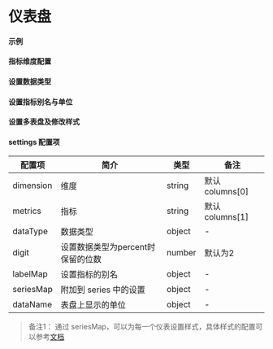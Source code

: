 # 仪表盘

#### 示例

<vuep template="#simple-gauge"></vuep>

<script v-pre type="text/x-template" id="simple-gauge">
<template>
  <ve-gauge :data="chartData"></ve-gauge>
</template>

<script>
  export default {
    data () {
      return {
        chartData: {
          columns: ['type', 'a', 'b', 'value'],
          rows: [
            { type: '速度', value: 80, a: 1, b: 2 }
          ]
        }
      }
    }
  }
</script>
</script>

#### 指标维度配置

<vuep template="#set-dim-metrics"></vuep>

<script v-pre type="text/x-template" id="set-dim-metrics">
<template>
  <ve-gauge :data="chartData" :settings="chartSettings"></ve-gauge>
</template>

<script>
  export default {
    data () {
      this.chartSettings = {
        dimension: 'type',
        metrics: 'value'
      }
      return {
        chartData: {
          columns: ['a', 'b', 'type', 'value'],
          rows: [
            { type: '速度', value: 80, a: 1, b: 2 }
          ]
        }
      }
    }
  }
</script>
</script>

#### 设置数据类型

<vuep template="#set-dataType"></vuep>

<script v-pre type="text/x-template" id="set-dataType">
<template>
  <ve-gauge :data="chartData" :settings="chartSettings"></ve-gauge>
</template>

<script>
  export default {
    data () {
      this.chartSettings = {
        dataType: {
          '占比': 'percent'
        },
        seriesMap: {
          '占比': {
            min: 0,
            max: 1
          }
        }
      }
      return {
        chartData: {
          columns: ['type', 'value'],
          rows: [
            { type: '占比', value: 0.8 }
          ]
        }
      }
    }
  }
</script>
</script>

#### 设置指标别名与单位

<vuep template="#set-label"></vuep>

<script v-pre type="text/x-template" id="set-label">
<template>
  <ve-gauge :data="chartData" :settings="chartSettings"></ve-gauge>
</template>

<script>
  export default {
    data () {
      this.chartSettings = {
        labelMap: {
          'speed': '速度'
        },
        dataName: {
          'speed': 'km/h'
        }
      }
      return {
        chartData: {
          columns: ['type', 'value'],
          rows: [
            { type: 'speed', value: 60 }
          ]
        }
      }
    }
  }
</script>
</script>

#### 设置多表盘及修改样式

<vuep template="#set-style"></vuep>

<script v-pre type="text/x-template" id="set-style">
<template>
  <ve-gauge
    :data="chartData"
    background-color="#000"
    :settings="chartSettings">
  </ve-gauge>
</template>

<script>
  export default {
    data () {
      this.chartSettings = {
        dataName: {
          '速度': 'km/h',
          '转速': 'x1000 r/min',
          '油表': 'gas'
        },
        seriesMap: {
          '速度': {
            min:0,
            max:220,
            splitNumber:11,
            radius: '50%',
            axisLine: {
              lineStyle: {
                color: [[0.09, 'lime'],[0.82, '#1e90ff'],[1, '#ff4500']],
                width: 3,
                shadowColor: '#fff',
                shadowBlur: 10
              }
            },
            axisLabel: {
              textStyle: {
                fontWeight: 'bolder',
                color: '#fff',
                shadowColor: '#fff',
                shadowBlur: 10
              }
            },
            axisTick: {
              length:15,
              lineStyle: {
                color: 'auto',
                shadowColor: '#fff',
                shadowBlur: 10
              }
            },
            splitLine: {
              length:25,
              lineStyle: {
                width:3,
                color: '#fff',
                shadowColor: '#fff',
                shadowBlur: 10
              }
            },
            pointer: {
              shadowColor: '#fff',
              shadowBlur: 5
            },
            title: {
              textStyle: {
                fontWeight: 'bolder',
                fontSize: 20,
                fontStyle: 'italic',
                color: '#fff',
                shadowColor: '#fff',
                shadowBlur: 10
              }
            },
            detail: {
              backgroundColor: 'rgba(30,144,255,0.8)',
              borderWidth: 1,
              borderColor: '#fff',
              shadowColor: '#fff',
              shadowBlur: 5,
              offsetCenter: [0, '50%'],
              textStyle: {
                fontWeight: 'bolder',
                color: '#fff'
              }
            }
          },
          '转速': {
            center: ['10%', '55%'],
            radius: '25%',
            min:0,
            max:7,
            endAngle:45,
            splitNumber:7,
            axisLine: {
              lineStyle: {
                color: [[0.29, 'lime'],[0.86, '#1e90ff'],[1, '#ff4500']],
                width: 2,
                shadowColor: '#fff',
                shadowBlur: 10
              }
            },
            axisLabel: {
              textStyle: {
                fontWeight: 'bolder',
                color: '#fff',
                shadowColor: '#fff',
                shadowBlur: 10
              }
            },
            axisTick: {
              length:12,
              lineStyle: {
                color: 'auto',
                shadowColor: '#fff',
                shadowBlur: 10
              }
            },
            splitLine: {
              length:20,
              lineStyle: {
                width:3,
                color: '#fff',
                shadowColor: '#fff',
                shadowBlur: 10
              }
            },
            pointer: {
              width:5,
              shadowColor: '#fff',
              shadowBlur: 5
            },
            title: {
              offsetCenter: [0, '-30%'],
              textStyle: {
                fontWeight: 'bolder',
                fontStyle: 'italic',
                color: '#fff',
                shadowColor: '#fff',
                shadowBlur: 10
              }
            },
            detail: {
              borderColor: '#fff',
              shadowColor: '#fff',
              shadowBlur: 5,
              width: 80,
              height:30,
              offsetCenter: [25, '20%'],
              textStyle: {
                fontWeight: 'bolder',
                color: '#fff'
              }
            }
          },
          '油表': {
            center: ['84%', '50%'],
            radius: '30%',
            min:0,
            max:2,
            startAngle:135,
            endAngle:45,
            splitNumber:2,
            axisLine: {
              lineStyle: {
                color: [[0.2, 'lime'],[0.8, '#1e90ff'],[1, '#ff4500']],
                width: 2,
                shadowColor: '#fff',
                shadowBlur: 10
              }
            },
            axisTick: {
              length:12,
              lineStyle: {
                color: 'auto',
                shadowColor: '#fff',
                shadowBlur: 10
              }
            },
            axisLabel: {
              textStyle: {
                fontWeight: 'bolder',
                color: '#fff',
                shadowColor: '#fff',
                shadowBlur: 10
              },
              formatter: function(v){
                switch (v + '') {
                  case '0': return 'E';
                  case '1': return 'Gas';
                  case '2': return 'F';
                }
              }
            },
            splitLine: {
              length:15,
              lineStyle: {
                width:3,
                color: '#fff',
                shadowColor: '#fff',
                shadowBlur: 10
              }
            },
            pointer: {
              width:2,
              shadowColor: '#fff',
              shadowBlur: 5
            },
            title: {
              show: false
            },
            detail: {
              show: false
            }
          }
        }
      }
      return {
        chartData: {
          columns: ['type', 'value'],
          rows: [
            { type: '速度', value: 60 },
            { type: '转速', value: 80 },
            { type: '油表', value: 6000 },
          ]
        }
      }
    }
  }
</script>
</script>


#### settings 配置项

| 配置项 | 简介 | 类型 | 备注 |
| --- | --- | --- | --- |
| dimension | 维度 | string | 默认 columns[0] |
| metrics | 指标 | string | 默认 columns[1] |
| dataType | 数据类型 | object | - |
| digit | 设置数据类型为percent时保留的位数 | number | 默认为2 |
| labelMap | 设置指标的别名 | object | - |
| seriesMap | 附加到 series 中的设置 | object | - |
| dataName | 表盘上显示的单位 | object | - |

> 备注1： 通过 seriesMap，可以为每一个仪表设置样式，具体样式的配置可以参考[文档](http://echarts.baidu.com/option.html#series-gauge)
